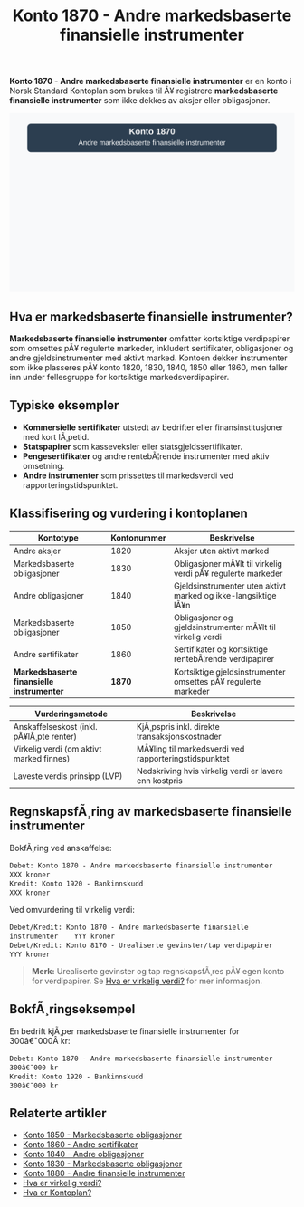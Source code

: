 ﻿---
title: "Konto 1870 - Andre markedsbaserte finansielle instrumenter"
meta_title: "1870-andre-markedsbaserte-finansielle-instrumenter"
meta_description: '**Konto 1870 - Andre markedsbaserte finansielle instrumenter** er en konto i Norsk Standard Kontoplan som brukes til Ã¥ registrere **markedsbaserte finansielle ...'
slug: 1870-andre-markedsbaserte-finansielle-instrumenter
type: blog
layout: pages/single
---

**Konto 1870 - Andre markedsbaserte finansielle instrumenter** er en konto i Norsk Standard Kontoplan som brukes til Ã¥ registrere **markedsbaserte finansielle instrumenter** som ikke dekkes av aksjer eller obligasjoner.

![Illustrasjon av konto 1870 Andre markedsbaserte finansielle instrumenter](1870-andre-markedsbaserte-finansielle-instrumenter-image.svg)

## Hva er markedsbaserte finansielle instrumenter?

**Markedsbaserte finansielle instrumenter** omfatter kortsiktige verdipapirer som omsettes pÃ¥ regulerte markeder, inkludert sertifikater, obligasjoner og andre gjeldsinstrumenter med aktivt marked. Kontoen dekker instrumenter som ikke plasseres pÃ¥ konto 1820, 1830, 1840, 1850 eller 1860, men faller inn under fellesgruppe for kortsiktige markedsverdipapirer.

## Typiske eksempler

* **Kommersielle sertifikater** utstedt av bedrifter eller finansinstitusjoner med kort lÃ¸petid.
* **Statspapirer** som kasseveksler eller statsgjeldssertifikater.
* **Pengesertifikater** og andre rentebÃ¦rende instrumenter med aktiv omsetning.
* **Andre instrumenter** som prissettes til markedsverdi ved rapporteringstidspunktet.

## Klassifisering og vurdering i kontoplanen

| Kontotype                                  | Kontonummer | Beskrivelse                                                      |
|--------------------------------------------|-------------|------------------------------------------------------------------|
| Andre aksjer                               | 1820        | Aksjer uten aktivt marked                                        |
| Markedsbaserte obligasjoner                | 1830        | Obligasjoner mÃ¥lt til virkelig verdi pÃ¥ regulerte markeder       |
| Andre obligasjoner                         | 1840        | Gjeldsinstrumenter uten aktivt marked og ikke-langsiktige lÃ¥n    |
| Markedsbaserte obligasjoner                | 1850        | Obligasjoner og gjeldsinstrumenter mÃ¥lt til virkelig verdi       |
| Andre sertifikater                         | 1860        | Sertifikater og kortsiktige rentebÃ¦rende verdipapirer            |
| **Markedsbaserte finansielle instrumenter**| **1870**    | Kortsiktige gjeldsinstrumenter omsettes pÃ¥ regulerte markeder    |

| Vurderingsmetode                            | Beskrivelse                                                 |
|---------------------------------------------|-------------------------------------------------------------|
| Anskaffelseskost (inkl. pÃ¥lÃ¸pte renter)     | KjÃ¸pspris inkl. direkte transaksjonskostnader              |
| Virkelig verdi (om aktivt marked finnes)    | MÃ¥ling til markedsverdi ved rapporteringstidspunktet        |
| Laveste verdis prinsipp (LVP)               | Nedskriving hvis virkelig verdi er lavere enn kostpris       |

## RegnskapsfÃ¸ring av markedsbaserte finansielle instrumenter

BokfÃ¸ring ved anskaffelse:

```plaintext
Debet: Konto 1870 - Andre markedsbaserte finansielle instrumenter    XXX kroner
Kredit: Konto 1920 - Bankinnskudd                                     XXX kroner
```

Ved omvurdering til virkelig verdi:

```plaintext
Debet/Kredit: Konto 1870 - Andre markedsbaserte finansielle instrumenter    YYY kroner
Debet/Kredit: Konto 8170 - Urealiserte gevinster/tap verdipapirer           YYY kroner
```

> **Merk:** Urealiserte gevinster og tap regnskapsfÃ¸res pÃ¥ egen konto for verdipapirer. Se [Hva er virkelig verdi?](/blogs/regnskap/hva-er-virkelig-verdi "Hva er Virkelig Verdi? Verdsettelse og RegnskapsfÃ¸ring") for mer informasjon.

## BokfÃ¸ringseksempel

En bedrift kjÃ¸per markedsbaserte finansielle instrumenter for 300â€¯000Â kr:

```plaintext
Debet: Konto 1870 - Andre markedsbaserte finansielle instrumenter    300â€¯000 kr
Kredit: Konto 1920 - Bankinnskudd                                     300â€¯000 kr
```

## Relaterte artikler

* [Konto 1850 - Markedsbaserte obligasjoner](/blogs/kontoplan/1850-markedsbaserte-obligasjoner "Konto 1850 - Markedsbaserte obligasjoner: Guide til markedsbaserte obligasjoner i norsk kontoplan")
* [Konto 1860 - Andre sertifikater](/blogs/kontoplan/1860-andre-sertifikater "Konto 1860 - Andre sertifikater: Guide til sertifikater i norsk kontoplan")
* [Konto 1840 - Andre obligasjoner](/blogs/kontoplan/1840-andre-obligasjoner "Konto 1840 - Andre obligasjoner: Guide til andre obligasjoner i norsk kontoplan")
* [Konto 1830 - Markedsbaserte obligasjoner](/blogs/kontoplan/1830-markedsbaserte-obligasjoner "Konto 1830 - Markedsbaserte obligasjoner: Guide til markedsbaserte obligasjoner i norsk kontoplan")
* [Konto 1880 - Andre finansielle instrumenter](/blogs/kontoplan/1880-andre-finansielle-instrumenter "Konto 1880 - Andre finansielle instrumenter: Guide til finansielle instrumenter i norsk kontoplan")
* [Hva er virkelig verdi?](/blogs/regnskap/hva-er-virkelig-verdi "Hva er Virkelig Verdi? Verdsettelse og RegnskapsfÃ¸ring")
* [Hva er Kontoplan?](/blogs/regnskap/hva-er-kontoplan "Hva er Kontoplan? Komplett Guide til Kontoplaner i Norsk Regnskap")

